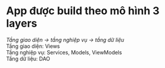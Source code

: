 ﻿# App được build theo mô hình 3 layers
*Tầng giao diện -> tầng nghiệp vụ -> tầng dữ liệu*\
Tầng giao diện: Views\
Tầng nghiệp vụ: Services, Models, ViewModels\
Tầng dữ liệu: DAO
